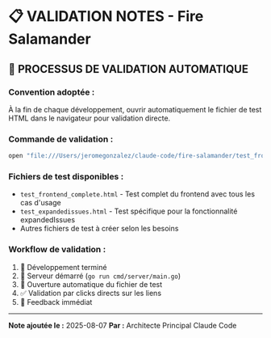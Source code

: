 # 📋 VALIDATION NOTES - Fire Salamander

## 🎯 PROCESSUS DE VALIDATION AUTOMATIQUE

### Convention adoptée : 
À la fin de chaque développement, ouvrir automatiquement le fichier de test HTML dans le navigateur pour validation directe.

### Commande de validation :
```bash
open "file:///Users/jeromegonzalez/claude-code/fire-salamander/test_frontend_complete.html"
```

### Fichiers de test disponibles :
- `test_frontend_complete.html` - Test complet du frontend avec tous les cas d'usage
- `test_expandedissues.html` - Test spécifique pour la fonctionnalité expandedIssues
- Autres fichiers de test à créer selon les besoins

### Workflow de validation :
1. 🔧 Développement terminé
2. 🚀 Serveur démarré (`go run cmd/server/main.go`)
3. 📂 Ouverture automatique du fichier de test
4. ✅ Validation par clicks directs sur les liens
5. 📝 Feedback immédiat

---
**Note ajoutée le :** 2025-08-07
**Par :** Architecte Principal Claude Code